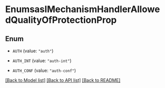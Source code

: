 # EnumsaslMechanismHandlerAllowedQualityOfProtectionProp

## Enum


* `AUTH` (value: `"auth"`)

* `AUTH_INT` (value: `"auth-int"`)

* `AUTH_CONF` (value: `"auth-conf"`)


[[Back to Model list]](../README.md#documentation-for-models) [[Back to API list]](../README.md#documentation-for-api-endpoints) [[Back to README]](../README.md)


